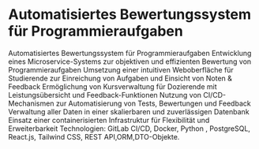 # Automatisiertes Bewertungssystem für Programmieraufgaben 

Automatisiertes Bewertungssystem für Programmieraufgaben 
Entwicklung eines Microservice-Systems zur objektiven und effizienten Bewertung von Programmieraufgaben 
Umsetzung einer intuitiven Weboberfläche für Studierende zur Einreichung von Aufgaben und Einsicht von Noten & 
Feedback 
Ermöglichung von Kursverwaltung für Dozierende mit Leistungsübersicht und Feedback-Funktionen 
Nutzung von CI/CD-Mechanismen zur Automatisierung von Tests, Bewertungen und Feedback 
Verwaltung aller Daten in einer skalierbaren und zuverlässigen Datenbank 
Einsatz einer containerisierten Infrastruktur für Flexibilität und Erweiterbarkeit 
Technologien: 
GitLab CI/CD, Docker,  Python , PostgreSQL, React.js, Tailwind CSS, REST API,ORM,DTO-Objekte.
